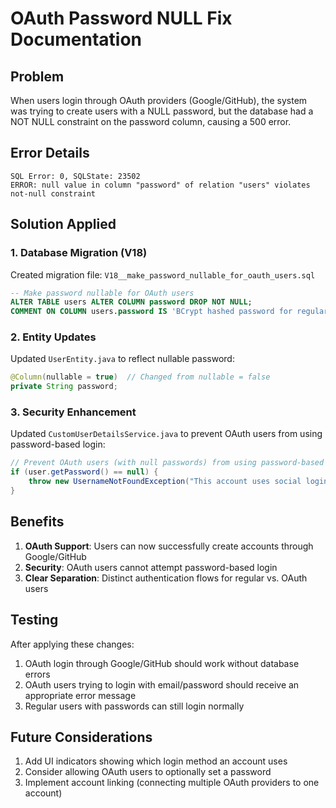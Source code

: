 # OAuth Password NULL Fix Documentation

## Problem
When users login through OAuth providers (Google/GitHub), the system was trying to create users with a NULL password, but the database had a NOT NULL constraint on the password column, causing a 500 error.

## Error Details
```
SQL Error: 0, SQLState: 23502
ERROR: null value in column "password" of relation "users" violates not-null constraint
```

## Solution Applied

### 1. Database Migration (V18)
Created migration file: `V18__make_password_nullable_for_oauth_users.sql`
```sql
-- Make password nullable for OAuth users
ALTER TABLE users ALTER COLUMN password DROP NOT NULL;
COMMENT ON COLUMN users.password IS 'BCrypt hashed password for regular users. NULL for OAuth/social login users.';
```

### 2. Entity Updates
Updated `UserEntity.java` to reflect nullable password:
```java
@Column(nullable = true)  // Changed from nullable = false
private String password;
```

### 3. Security Enhancement
Updated `CustomUserDetailsService.java` to prevent OAuth users from using password-based login:
```java
// Prevent OAuth users (with null passwords) from using password-based authentication
if (user.getPassword() == null) {
    throw new UsernameNotFoundException("This account uses social login. Please use Google or GitHub to sign in.");
}
```

## Benefits
1. **OAuth Support**: Users can now successfully create accounts through Google/GitHub
2. **Security**: OAuth users cannot attempt password-based login
3. **Clear Separation**: Distinct authentication flows for regular vs. OAuth users

## Testing
After applying these changes:
1. OAuth login through Google/GitHub should work without database errors
2. OAuth users trying to login with email/password should receive an appropriate error message
3. Regular users with passwords can still login normally

## Future Considerations
1. Add UI indicators showing which login method an account uses
2. Consider allowing OAuth users to optionally set a password
3. Implement account linking (connecting multiple OAuth providers to one account)